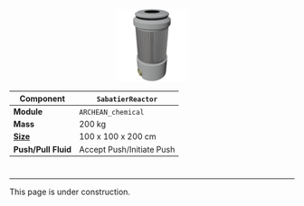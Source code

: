 <p align="center">
<img src="SabatierReactor.png" />
</p>

|Component|`SabatierReactor`|
|---|---|
|**Module**|`ARCHEAN_chemical`|
|**Mass**|200 kg|
|[**Size**](# "Based on the component's occupancy in a fixed 25cm grid.")|100 x 100 x 200 cm|
|**Push/Pull Fluid**|Accept Push/Initiate Push|
#
---

This page is under construction.